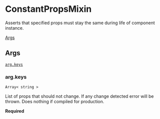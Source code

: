 # ConstantPropsMixin

Asserts that specified props must stay the same during life of component instance.

[Args](#args)  


## Args

[`arg.keys`](#argkeys)  


### arg.keys

`Array< string >`

List of props that should not change. If any change detected error will be thrown. Does nothing if compiled for production.

**Required**
